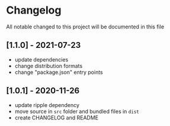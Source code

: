 # Changelog
All notable changed to this project will be documented in this file

## [1.1.0] - 2021-07-23
- update dependencies
- change distribution formats
- change "package.json" entry points

## [1.0.1] - 2020-11-26
- update ripple dependency
- move source in `src` folder and bundled files in `dist`
- create CHANGELOG and README